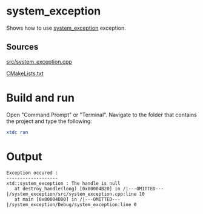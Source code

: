 # system_exception

Shows how to use [system_exception](https://gammasoft71.github.io/xtd/reference_guides/latest/classxtd_1_1system__exception.html) exception.

## Sources

[src/system_exception.cpp](src/system_exception.cpp)

[CMakeLists.txt](CMakeLists.txt)

# Build and run

Open "Command Prompt" or "Terminal". Navigate to the folder that contains the project and type the following:

```cmake
xtdc run
```

# Output

```
Exception occured :
-------------------
xtd::system_exception : The handle is null
   at destroy_handle(long) [0x00004B20] in /|---OMITTED---|/system_exception/src/system_exception.cpp:line 10
   at main [0x00004DD0] in /|---OMITTED---|/system_exception/Debug/system_exception:line 0
```
